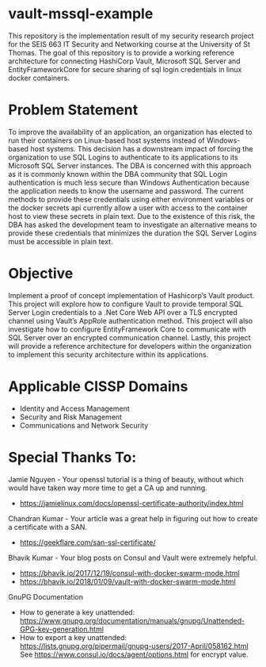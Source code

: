 # vault-mssql-example
This repository is the implementation result of my security research project for the SEIS 663 IT Security and Networking course at the University of St Thomas.  The goal of this repository is to provide a working reference architecture for connecting HashiCorp Vault, Microsoft SQL Server and EntityFrameworkCore for secure sharing of sql login credentials in linux docker containers.

# Problem Statement
To improve the availability of an application, an organization has elected to run their containers on Linux-based host systems instead of Windows-based host systems.  This decision has a downstream impact of forcing the organization to use SQL Logins to authenticate to its applications to its Microsoft SQL Server instances.  The DBA is concerned with this approach as it is commonly known within the DBA community that SQL Login authentication is much less secure than Windows Authentication because the application needs to know the username and password.  The current methods to provide these credentials using either environment variables or the docker secrets api currently allow a user with access to the container host to view these secrets in plain text.  Due to the existence of this risk, the DBA has asked the development team to investigate an alternative means to provide these credentials that minimizes the duration the SQL Server Logins must be accessible in plain text.

# Objective
Implement a proof of concept implementation of Hashicorp’s Vault product.  This project will explore how to configure Vault to provide temporal SQL Server Login credentials to a .Net Core Web API over a TLS encrypted channel using Vault’s AppRole authentication method.  This project will also investigate how to configure EntityFramework Core to communicate with SQL Server over an encrypted communication channel.  Lastly, this project will provide a reference architecture for developers within the organization to implement this security architecture within its applications.

# Applicable CISSP Domains
- Identity and Access Management
- Security and Risk Management
- Communications and Network Security

# Special Thanks To:
Jamie Nguyen - Your openssl tutorial is a thing of beauty, without which would have taken way more time to get a CA up and running.
- https://jamielinux.com/docs/openssl-certificate-authority/index.html

Chandran Kumar - Your article was a great help in figuring out how to create a certificate with a SAN.
- https://geekflare.com/san-ssl-certificate/

Bhavik Kumar - Your blog posts on Consul and Vault were extremely helpful.
- https://bhavik.io/2017/12/19/consul-with-docker-swarm-mode.html
- https://bhavik.io/2018/01/09/vault-with-docker-swarm-mode.html

GnuPG Documentation
- How to generate a key unattended: https://www.gnupg.org/documentation/manuals/gnupg/Unattended-GPG-key-generation.html
- How to export a key unattended: https://lists.gnupg.org/pipermail/gnupg-users/2017-April/058162.html
See https://www.consul.io/docs/agent/options.html for encrypt value.